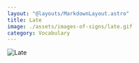 ```yaml
---
layout: "@layouts/MarkdownLayout.astro"
title: Late
image: ./assets/images-of-signs/late.gif
category: Vocabulary
---
```


![Late](@signs/late.gif)
